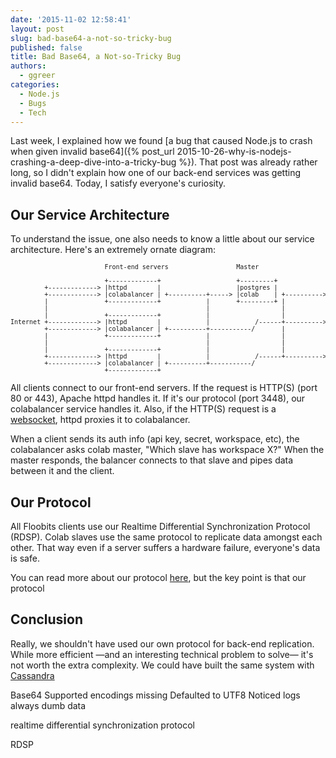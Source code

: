 ```yaml
---
date: '2015-11-02 12:58:41'
layout: post
slug: bad-base64-a-not-so-tricky-bug
published: false
title: Bad Base64, a Not-so-Tricky Bug
authors:
  - ggreer
categories:
  - Node.js
  - Bugs
  - Tech
---
```


Last week, I explained how we found [a bug that caused Node.js to crash when given invalid base64]({% post_url 2015-10-26-why-is-nodejs-crashing-a-deep-dive-into-a-tricky-bug %}). That post was already rather long, so I didn't explain how one of our back-end services was getting invalid base64. Today, I satisfy everyone's curiosity.

## Our Service Architecture

To understand the issue, one also needs to know a little about our service architecture. Here's an extremely ornate diagram:

<pre style="font-size: 10px; overflow-wrap: none;">
                         Front-end servers                  Master                   Back-end servers

                         +-------------+                    +---------+              +--------+
         +-------------> |httpd        |                    |postgres |              |colab   | <-----+
         +-------------> |colabalancer | +----------+-----> |colab    | +----------> |        |       |
         |               +-------------+            |       +---------+ |            +--------+       |
         |                                          |                   |                             |
         |               +-------------+            |                   |            +--------+       |
Internet +-------------> |httpd        |            |            /------+----------> |colab   | <-----+
         +-------------> |colabalancer | +----------+-----------/       |            |        |       |
         |               +-------------+            |                   |            +--------+       |
         |                                          |                   |                             |
         |               +-------------+            |                   |            +--------+       |
         +-------------> |httpd        |            |            /------+----------> |colab   | <-----+
         +-------------> |colabalancer | +----------+-----------/                    |        |
                         +-------------+                                             +--------+
</pre>

All clients connect to our front-end servers. If the request is HTTP(S) (port 80 or 443), Apache httpd handles it. If it's our protocol (port 3448), our colabalancer service handles it. Also, if the HTTP(S) request is a [websocket](https://en.wikipedia.org/wiki/WebSocket), httpd proxies it to colabalancer.

When a client sends its auth info (api key, secret, workspace, etc), the colabalancer asks colab master, "Which slave has workspace X?" When the master responds, the balancer connects to that slave and pipes data between it and the client.


## Our Protocol

All Floobits clients use our Realtime Differential Synchronization Protocol (RDSP). Colab slaves use the same protocol to replicate data amongst each other. That way even if a server suffers a hardware failure, everyone's data is safe.

You can read more about our protocol [here](), but the key point is that our protocol



## Conclusion

Really, we shouldn't have used our own protocol for back-end replication. While more efficient —and an interesting technical problem to solve— it's not worth the extra complexity. We could have built the same system with [Cassandra]()

Base64
Supported encodings missing
Defaulted to UTF8
Noticed logs always dumb data

realtime differential synchronization protocol

RDSP
